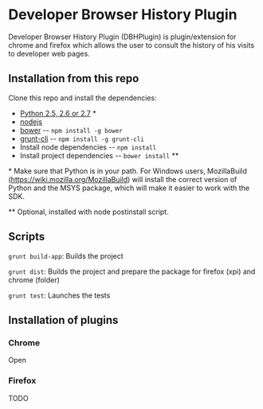 Developer Browser History Plugin 
==============

Developer Browser History Plugin (DBHPlugin) is plugin/extension for chrome and firefox which allows the user to consult the history of his visits to developer web pages.


Installation from this repo
------------

Clone this repo and install the dependencies:

* [Python 2.5, 2.6 or 2.7](http://python.org/download/) *
* [nodejs](http://nodejs.org/)
* [bower](http://bower.io/)  -- `npm install -g bower`
* [grunt-cli](http://gruntjs.com/getting-started) -- `npm install -g grunt-cli`
* Install node dependencies -- `npm install`
* Install project dependencies -- `bower install` **


\* Make sure that Python is in your path. 
For Windows users, MozillaBuild (https://wiki.mozilla.org/MozillaBuild) will install the correct version of Python and the MSYS package, which will make it easier to work with the SDK. 

\** Optional, installed with node postinstall script.

Scripts
-----------

`grunt build-app`: 
Builds the project


`grunt dist`: 
Builds the project and prepare the package for firefox (xpi) and chrome (folder) 


`grunt test`: 
Launches the tests



Installation of plugins
-----------

### Chrome
Open 

### Firefox
TODO










